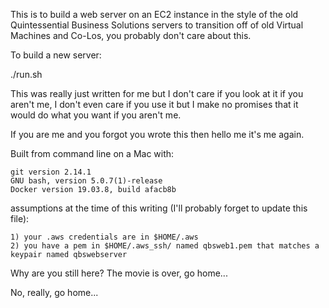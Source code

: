 This is to build a web server on an EC2 instance in the style of the old Quintessential Business Solutions
servers to transition off of old Virtual Machines and Co-Los, you probably don't care about this.


To build a new server:

./run.sh


This was really just written for me but I don't care if you look at it if you aren't me,
I don't even care if you use it but I make no promises that it would do what you want if
you aren't me.

If you are me and you forgot you wrote this then hello me it's me again.


Built from command line on a Mac with:

    git version 2.14.1
    GNU bash, version 5.0.7(1)-release
    Docker version 19.03.8, build afacb8b

assumptions at the time of this writing (I'll probably forget to update this file):

	1) your .aws credentials are in $HOME/.aws
	2) you have a pem in $HOME/.aws_ssh/ named qbsweb1.pem that matches a keypair named qbswebserver







Why are you still here? The movie is over, go home...

No, really, go home...


